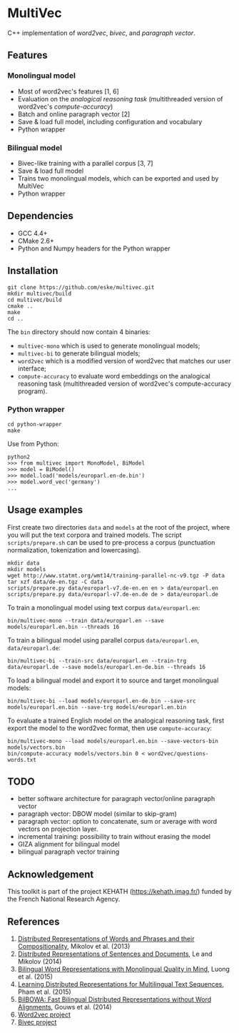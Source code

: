 # MultiVec
C++ implementation of *word2vec*, *bivec*, and *paragraph vector*.

## Features

### Monolingual model
* Most of word2vec's features [1, 6]
* Evaluation on the *analogical reasoning task* (multithreaded version of word2vec's *compute-accuracy*)
* Batch and online paragraph vector [2]
* Save & load full model, including configuration and vocabulary
* Python wrapper

### Bilingual model
* Bivec-like training with a parallel corpus [3, 7]
* Save & load full model
* Trains two monolingual models, which can be exported and used by MultiVec
* Python wrapper

## Dependencies
* GCC 4.4+
* CMake 2.6+
* Python and Numpy headers for the Python wrapper

## Installation

    git clone https://github.com/eske/multivec.git
    mkdir multivec/build
    cd multivec/build
    cmake ..
    make
    cd ..

The `bin` directory should now contain 4 binaries:
* `multivec-mono` which is used to generate monolingual models;
* `multivec-bi` to generate bilingual models;
* `word2vec` which is a modified version of word2vec that matches our user interface;
* `compute-accuracy` to evaluate word embeddings on the analogical reasoning task (multithreaded version of word2vec's compute-accuracy program).

### Python wrapper

    cd python-wrapper
    make

Use from Python:

    python2
    >>> from multivec import MonoModel, BiModel
    >>> model = BiModel()
    >>> model.load('models/europarl.en-de.bin')
    >>> model.word_vec('germany')
    ...

## Usage examples
First create two directories `data` and `models` at the root of the project, where you will put the text corpora and trained models.
The script `scripts/prepare.sh` can be used to pre-process a corpus (punctuation normalization, tokenization and lowercasing).

    mkdir data
    mkdir models
    wget http://www.statmt.org/wmt14/training-parallel-nc-v9.tgz -P data
    tar xzf data/de-en.tgz -C data
    scripts/prepare.py data/europarl-v7.de-en.en en > data/europarl.en
    scripts/prepare.py data/europarl-v7.de-en.de de > data/europarl.de

To train a monolingual model using text corpus `data/europarl.en`:

    bin/multivec-mono --train data/europarl.en --save models/europarl.en.bin --threads 16

To train a bilingual model using parallel corpus `data/europarl.en`, `data/europarl.de`:

    bin/multivec-bi --train-src data/europarl.en --train-trg data/europarl.de --save models/europarl.en-de.bin --threads 16

To load a bilingual model and export it to source and target monolingual models:

    bin/multivec-bi --load models/europarl.en-de.bin --save-src models/europarl.en.bin --save-trg models/europarl.en.bin

To evaluate a trained English model on the analogical reasoning task, first export the model to the word2vec format, then use `compute-accuracy`:

    bin/multivec-mono --load models/europarl.en.bin --save-vectors-bin models/vectors.bin
    bin/compute-accuracy models/vectors.bin 0 < word2vec/questions-words.txt

## TODO
* better software architecture for paragraph vector/online paragraph vector
* paragraph vector: DBOW model (similar to skip-gram)
* paragraph vector: option to concatenate, sum or average with word vectors on projection layer.
* incremental training: possibility to train without erasing the model
* GIZA alignment for bilingual model
* bilingual paragraph vector training

## Acknowledgement

This toolkit is part of the project KEHATH (https://kehath.imag.fr/) funded by the French National Research Agency.

## References
1. [Distributed Representations of Words and Phrases and their Compositionality](http://arxiv.org/abs/1310.4546), Mikolov et al. (2013)
2. [Distributed Representations of Sentences and Documents](http://arxiv.org/abs/1405.4053), Le and Mikolov (2014)
3. [Bilingual Word Representations with Monolingual Quality in Mind](http://stanford.edu/~lmthang/bivec/), Luong et al. (2015)
4. [Learning Distributed Representations for Multilingual Text Sequences](http://www.aclweb.org/anthology/W15-1512), Pham et al. (2015)
5. [BilBOWA: Fast Bilingual Distributed Representations without Word Alignments](http://arxiv.org/abs/1410.2455), Gouws et al. (2014)
6. [Word2vec project](https://code.google.com/p/word2vec/)
7. [Bivec project](http://stanford.edu/~lmthang/bivec/)
